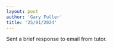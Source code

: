 ```yaml
---
layout: post
author: 'Gary Fuller'
title: '25/01/2024'
---
```


Sent a brief response to email from tutor.

